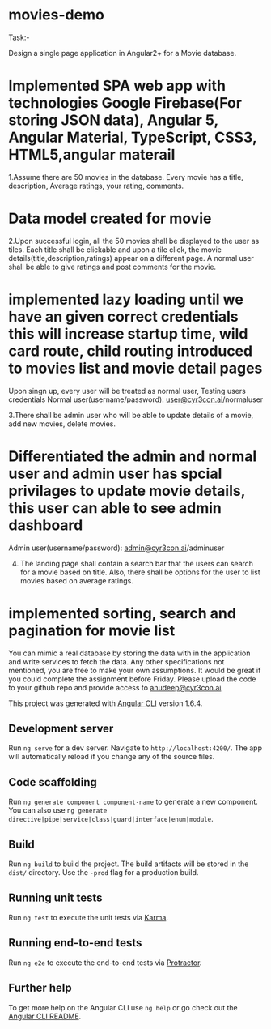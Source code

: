 # movies-demo



Task:- 

Design a single page application in Angular2+ for a Movie database. 

# Implemented SPA web app with technologies Google Firebase(For storing JSON data), Angular 5, Angular Material, TypeScript, CSS3, HTML5,angular materail

1.Assume there are 50 movies in the database. Every movie has a title, description, Average ratings, your rating, comments. 
# Data model created for movie 

2.Upon successful login, all the 50 movies shall be displayed to the user as tiles. Each title shall be clickable and upon a tile click, the movie details(title,description,ratings) appear on a different page. A normal user shall be able to give ratings and post comments for the movie. 

# implemented lazy loading until we have an given correct credentials this will increase startup time, wild card route, child routing introduced to movies list and movie detail pages
Upon singn up, every user will be treated as normal user, Testing users credentials
Normal user(username/password):   user@cyr3con.ai/normaluser

3.There shall be admin user who will be able to update details of a movie, add new movies, delete movies. 
# Differentiated the admin and normal user and admin user has spcial privilages to update movie details, this user can able to see admin dashboard
Admin user(username/password):  admin@cyr3con.ai/adminuser


4. The landing page shall contain a search bar that the users can search for a movie based on title. Also, there shall be options for the user to list movies based on average ratings. 
# implemented sorting, search and pagination for movie list

You can mimic a real database by storing the data with in the application and write services to fetch the data. Any other specifications not mentioned, you are free to make your own assumptions. It would be great if you could complete the assignment before Friday. Please upload the code to your github repo and provide access to anudeep@cyr3con.ai




This project was generated with [Angular CLI](https://github.com/angular/angular-cli) version 1.6.4.

## Development server

Run `ng serve` for a dev server. Navigate to `http://localhost:4200/`. The app will automatically reload if you change any of the source files.

## Code scaffolding

Run `ng generate component component-name` to generate a new component. You can also use `ng generate directive|pipe|service|class|guard|interface|enum|module`.

## Build

Run `ng build` to build the project. The build artifacts will be stored in the `dist/` directory. Use the `-prod` flag for a production build.

## Running unit tests

Run `ng test` to execute the unit tests via [Karma](https://karma-runner.github.io).

## Running end-to-end tests

Run `ng e2e` to execute the end-to-end tests via [Protractor](http://www.protractortest.org/).

## Further help

To get more help on the Angular CLI use `ng help` or go check out the [Angular CLI README](https://github.com/angular/angular-cli/blob/master/README.md).

